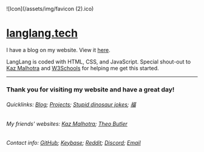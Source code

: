 ![Icon](/assets/img/favicon (2).ico)

# [langlang.tech](https://langlang.tech)

I have a blog on my website. View it [here](https://langlang.tech/blog).

LangLang is coded with HTML, CSS, and JavaScript. Special shout-out to [Kaz Malhotra](https://github.com/KazMalhotra) and [W3Schools](https://www.w3schools.com/html/) for helping me get this started.

***

### Thank you for visiting my website and have a great day!

###### Quicklinks: [Blog](https://langlang.tech/blog); [Projects](https://langlang.tech/projects.html); [Stupid dinosaur jokes](https://kazmal.tech/dino); [福](https://langlang.tech/assets/img/福)

###### My friends' websites: [Kaz Malhotra](https://kazmal.tech); [Theo Butler](https://the-o.tech)

###### Contact info: [GitHub](https://github.com/KazZBodnar); [Keybase](https://keybase.io/kbodnar); [Reddit](https://reddit.com/u/KazBodnar); [Discord](https://discordapp.com/users/578393519958523934); [Email](mailto:langers@catlin.edu)
